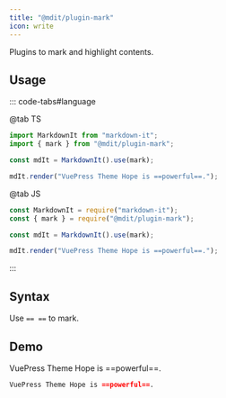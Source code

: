 ```yaml
---
title: "@mdit/plugin-mark"
icon: write
---
```


Plugins to mark and highlight contents.

<!-- more -->

## Usage

::: code-tabs#language

@tab TS

```ts
import MarkdownIt from "markdown-it";
import { mark } from "@mdit/plugin-mark";

const mdIt = MarkdownIt().use(mark);

mdIt.render("VuePress Theme Hope is ==powerful==.");
```

@tab JS

```js
const MarkdownIt = require("markdown-it");
const { mark } = require("@mdit/plugin-mark");

const mdIt = MarkdownIt().use(mark);

mdIt.render("VuePress Theme Hope is ==powerful==.");
```

:::

## Syntax

Use `== ==` to mark.

## Demo

VuePress Theme Hope is ==powerful==.

```md
VuePress Theme Hope is ==powerful==.
```
